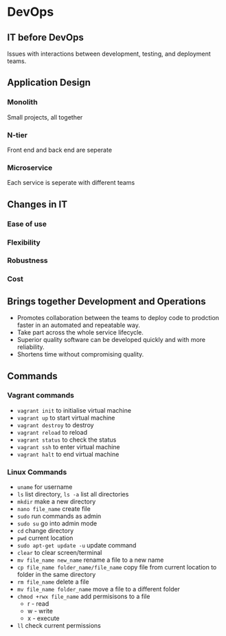 # DevOps
## IT before DevOps
Issues with interactions between development, testing, and deployment teams.
## Application Design
### Monolith
Small projects, all together
### N-tier
Front end and back end are seperate
### Microservice
Each service is seperate with different teams
## Changes in IT
### Ease of use
### Flexibility
### Robustness
### Cost
## Brings together Development and Operations
- Promotes collaboration between the teams to deploy code to prodction faster in an automated and repeatable way.
- Take part across the whole service lifecycle.
- Superior quality software can be developed quickly and with more reliability.
- Shortens time without compromising quality.

## Commands
### Vagrant commands
- `vagrant init` to initialise virtual machine
- `vagrant up` to start virtual machine
- `vagrant destroy` to destroy
- `vagrant reload` to reload
- `vagrant status` to check the status
- `vagrant ssh` to enter virtual machine
- `vagrant halt` to end virtual machine

### Linux Commands
- `uname` for username
- `ls` list directory, `ls -a` list all directories
- `mkdir` make a new directory
- `nano file_name` create file
-  `sudo` run commands as admin
-  `sudo su` go into admin mode
-  `cd` change directory
-  `pwd` current location
-  `sudo apt-get update -u` update command
-  `clear` to clear screen/terminal
-  `mv file_name new_name` rename a file to a new name
-  `cp file_name folder_name/file_name` copy file from current location to folder in the same directory
-  `rm file_name` delete a file
-  `mv file_name folder_name` move a file to a different folder
-  `chmod +rwx file_name` add permisisons to a file
    - r - read
    - w - write
    - x - execute
- `ll` check current permissions
